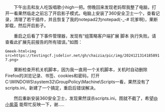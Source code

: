 &emsp;&emsp;下午出去和友人吃饭唱歌小high一把。傍晚回来发现老妈帮我整了电脑，打开一看果然临走之前忘了开启影子模式。电脑上安装了360安全卫士一个，查看记录，清理了若干插件，并且恢复了我的notepad2为notepad(-_-# 坑爹啊)，果断卸载，然后开启影子。

&emsp;&emsp;重启之后看了下事件管理器，发现有“组策略客户端扩展 脚本 执行失败。请查看此扩展先前报告的所有错误。”如图：

`Gmeek-html<img src=https://testingcf.jsdelivr.net/gh/chaizia/pic/img/20241213141858917.png>`

&emsp;&emsp;果断检查开机关机脚本，因为我一直用一个关机脚本，关机时自动删除Firefox的浏览记录、书签、cookies和密码，打开C:\WINDOWS\system32\GroupPolicy\Machine\Scripts一看，果然没有了scripts.ini，新建了一个搞定，重启后错误解决。

&emsp;&emsp;然后重新安装360安全卫士，发现果然误杀scripts.ini，图就不截了，希望[@小紫英](http://weibo.com/baiyangzuo) 能帮忙反映一下，谢.....

<!-- ##{"timestamp":1318645536}## -->